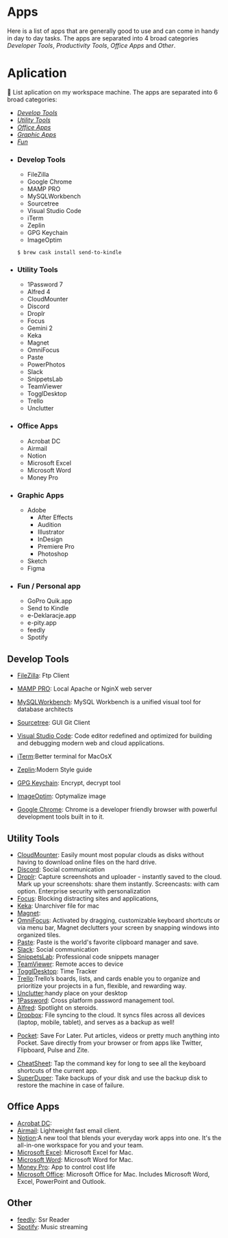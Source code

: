 # Apps

Here is a list of apps that are generally good to use and can come in handy in day to day tasks. The apps are separated into 4 broad categories _Developer Tools_, _Productivity Tools_, _Office Apps_ and _Other_.

# Aplication

 List aplication on my workspace machine. The apps are separated into 6 broad categories:

- [_Develop Tools_](Develop%20Tools)
- [_Utility Tools_](Utility%20Tools)
- [_Office Apps_](Office%20Apps)
- [_Graphic Apps_](Graphic%20Apps)
- [_Fun_](Fun)

* ### Develop Tools

  - FileZilla
  - Google Chrome
  - MAMP PRO
  - MySQLWorkbench
  - Sourcetree
  - Visual Studio Code
  - iTerm
  - Zeplin
  - GPG Keychain
  - ImageOptim

  ```shell
  $ brew cask install send-to-kindle
  ```

* ### Utility Tools

  - 1Password 7
  - Alfred 4
  - CloudMounter
  - Discord
  - Droplr
  - Focus
  - Gemini 2
  - Keka
  - Magnet
  - OmniFocus
  - Paste
  - PowerPhotos
  - Slack
  - SnippetsLab
  - TeamViewer
  - TogglDesktop
  - Trello
  - Unclutter

* ### Office Apps

  - Acrobat DC
  - Airmail
  - Notion
  - Microsoft Excel
  - Microsoft Word
  - Money Pro

* ### Graphic Apps

  - Adobe
    - After Effects
    - Audition
    - Illustrator
    - InDesign
    - Premiere Pro
    - Photoshop
  - Sketch
  - Figma

* ### Fun / Personal app
  - GoPro Quik.app
  - Send to Kindle
  - e-Deklaracje.app
  - e-pity.app
  - feedly
  - Spotify

## Develop Tools

- [FileZilla](https://filezilla-project.org/download.php?type=client): Ftp Client
- [MAMP PRO](https://www.mamp.info/en/downloads/): Local Apache or NginX web server
- [MySQLWorkbench](https://dev.mysql.com/downloads/workbench/): MySQL Workbench is a unified visual tool for database architects
- [Sourcetree](https://www.sourcetreeapp.com/): GUI Git Client
- [Visual Studio Code](https://code.visualstudio.com/Download): Code editor redefined and optimized for building and debugging modern web and cloud applications.
- [iTerm](https://www.iterm2.com/downloads.html):Better terminal for MacOsX
- [Zeplin](https://support.zeplin.io/en/articles/244698-downloading-mac-and-windows-apps):Modern Style guide
- [GPG Keychain](https://gpgtools.org/): Encrypt, decrypt tool
- [ImageOptim](https://imageoptim.com/pl): Optymalize image

- [Google Chrome](https://www.google.com/intl/en/chrome/browser/): Chrome is a developer friendly browser with powerful development tools built in to it.

## Utility Tools

- [CloudMounter](https://cloudmounter.net/downloads.html): Easily mount most popular clouds as disks without having to download online files on the hard drive.
- [Discord](https://discordapp.com/): Social communication
- [Droplr](https://droplr.com/): Capture screenshots and uploader - instantly saved to the cloud. Mark up your screenshots: share them instantly. Screencasts: with cam option. Enterprise security with personalization
- [Focus](https://heyfocus.com/): Blocking distracting sites and applications,
- [Keka](https://www.keka.io/pl/): Unarchiver file for mac
- [Magnet](https://magnet.crowdcafe.com/):
- [OmniFocus](): Activated by dragging, customizable keyboard shortcuts or via menu bar, Magnet declutters your screen by snapping windows into organized tiles.
- [Paste](https://pasteapp.me/): Paste is the world's favorite clipboard manager and save.
- [Slack](https://slack.com/downloads): Social communication
- [SnippetsLab](https://www.renfei.org/snippets-lab/): Professional code snippets manager
- [TeamViewer](https://www.teamviewer.com/): Remote acces to device
- [TogglDesktop](https://toggl.com/toggl-desktop/): Time Tracker
- [Trello](https://apps.apple.com/app/trello/id1278508951):Trello’s boards, lists, and cards enable you to organize and prioritize your projects in a fun, flexible, and rewarding way.
- [Unclutter](https://unclutterapp.com/):handy place on your desktop
- [1Password](https://agilebits.com/onepassword): Cross platform password management tool.
- [Alfred](http://www.alfredapp.com/): Spotlight on steroids.
- [Dropbox](https://www.dropbox.com/): File syncing to the cloud. It syncs files across all devices (laptop, mobile, tablet), and serves as a backup as well!

* [Pocket](https://getpocket.com): Save For Later. Put articles, videos or pretty much anything into Pocket. Save directly from your browser or from apps like Twitter, Flipboard, Pulse and Zite.

- [CheatSheet](http://www.grandtotal.biz/CheatSheet/): Tap the command key for long to see all the keyboard shortcuts of the current app.
- [SuperDuper](http://www.shirt-pocket.com/SuperDuper/SuperDuperDescription.html): Take backups of your disk and use the backup disk to restore the machine in case of failure.

## Office Apps

- [Acrobat DC](https://creativecloud.adobe.com/apps/all/desktop):
- [Airmail](http://airmailapp.com/): Lightweight fast email client.
- [Notion](https://www.notion.so/):A new tool that blends your everyday work apps into one. It's the all-in-one workspace for you and your team.
- [Microsoft Excel](http://www.microsoft.com/mac/): Microsoft Excel for Mac.
- [Microsoft Word](http://www.microsoft.com/mac/): Microsoft Word for Mac.
- [Money Pro](https://money.pro/mac/): App to control cost life
- [Microsoft Office](http://www.microsoft.com/mac/buy): Microsoft Office for Mac. Includes Microsoft Word, Excel, PowerPoint and Outlook.

## Other

- [feedly](https://feedly.com/): Ssr Reader
- [Spotify](https://www.spotify.com/): Music streaming
